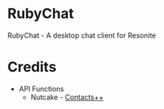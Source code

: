 # RubyChat
RubyChat - A desktop chat client for Resonite

# Credits
* API Functions
  * Nutcake - [Contacts++](https://github.com/Nutcake/contacts-plus-plus/tree/resonite)
